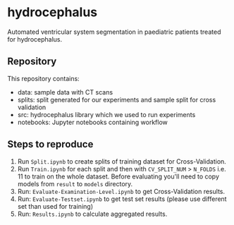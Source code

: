 # hydrocephalus
Automated ventricular system segmentation in paediatric patients treated for hydrocephalus.


## Repository

This repository contains:
* data: sample data with CT scans
* splits: split generated for our experiments and sample split for cross validation
* src: hydrocephalus library which we used to run experiments
* notebooks: Jupyter notebooks containing workflow


## Steps to reproduce

1. Run `Split.ipynb` to create splits of training dataset for Cross-Validation.
2. Run `Train.ipynb` for each split and then with `CV_SPLIT_NUM` > `N_FOLDS` i.e. 11 to train on the whole dataset. Before evaluating you'll need to copy models from `result` to `models` directory.
3. Run: `Evaluate-Examination-Level.ipynb` to get Cross-Validation results.
4. Run: `Evaluate-Testset.ipynb` to get test set results (please use different set than used for training)
5. Run: `Results.ipynb` to calculate aggregated results.
